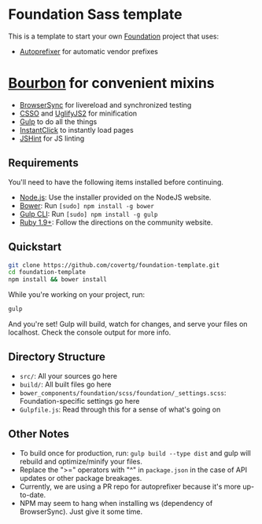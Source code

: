 # Foundation Sass template

This is a template to start your own [Foundation](http://foundation.zurb.com) project that uses:

  * [Autoprefixer](http://github.com/ai/autoprefixer) for automatic vendor prefixes
  # [Bourbon](http://bourbon.io) for convenient mixins
  * [BrowserSync](http://browsersync.io/) for livereload and synchronized testing
  * [CSSO](http://bem.info/tools/optimizers/csso/) and [UglifyJS2](http://lisperator.net/uglifyjs/) for minification
  * [Gulp](http://gulpjs.com) to do all the things
  * [InstantClick](http://instantclick.io/) to instantly load pages
  * [JSHint](http://www.jshint.com/) for JS linting

## Requirements

You'll need to have the following items installed before continuing.

  * [Node.js](http://nodejs.org): Use the installer provided on the NodeJS website.
  * [Bower](http://bower.io): Run `[sudo] npm install -g bower`
  * [Gulp CLI](http://gulpjs.com): Run `[sudo] npm install -g gulp`
  * [Ruby 1.9+](http://www.ruby-lang.org): Follow the directions on the community website.

## Quickstart

```bash
git clone https://github.com/covertg/foundation-template.git
cd foundation-template
npm install && bower install
```

While you're working on your project, run:

```bash
gulp
```

And you're set! Gulp will build, watch for changes, and serve your files on localhost. Check the console output for more info.

## Directory Structure

  * `src/`: All your sources go here
  * `build/`: All built files go here
  * `bower_components/foundation/scss/foundation/_settings.scss`: Foundation-specific settings go here
  * `Gulpfile.js`: Read through this for a sense of what's going on

## Other Notes
  
  * To build once for production, run: `gulp build --type dist` and gulp will rebuild and optimize/minify your files.
  * Replace the ">=" operators with "^" in `package.json` in the case of API updates or other package breakages.
  * Currently, we are using a PR repo for autoprefixer because it's more up-to-date.
  * NPM may seem to hang when installing ws (dependency of BrowserSync). Just give it some time.